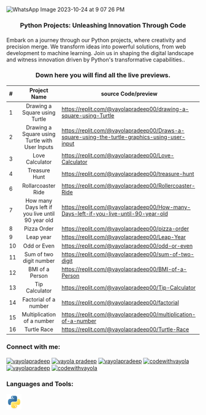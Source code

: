 ![WhatsApp Image 2023-10-24 at 9 07 26 PM](https://github.com/sinonagar123/python_projects/assets/102567147/6aca94b9-4576-4691-bd04-677b760da3a9)


<h3 align="center">Python Projects: Unleashing Innovation Through Code</h3>
<h4></h4>Embark on a journey through our Python projects, where creativity and precision merge. We transform ideas into powerful solutions, from web development to machine learning. Join us in shaping the digital landscape and witness innovation driven by Python's transformative capabilities..</h4>
<h3 align="center">Down here you will find all the live previews.</h3>

<table>
<thead>
<tr>
<th align="left">#</th>
<th align="center">Project Name</th>
<th align="center">source Code/preview</th>

</tr>
</thead>
<tbody>
<tr>
<td align="left">1</td>
<td align="center">Drawing a Square using Turtle</td>
<td align="left"><a href="https://replit.com/@vayolapradeep00/drawing-a-square-using-Turtle" rel="nofollow">https://replit.com/@vayolapradeep00/drawing-a-square-using-Turtle</a></td>  
</tr>

<tr>
<td align="left">2</td>
<td align="center">Drawing a Square using Turtle with User Inputs</td>
<td align="left"><a href="https://replit.com/@vayolapradeep00/Draws-a-square-using-the-turtle-graphics-using-user-input" rel="nofollow">https://replit.com/@vayolapradeep00/Draws-a-square-using-the-turtle-graphics-using-user-input</a></td>  
</tr>

<tr>
<td align="left">3</td>
<td align="center">Love Calculator</td>
<td align="left"><a href="https://replit.com/@vayolapradeep00/Love-Calculator" rel="nofollow">https://replit.com/@vayolapradeep00/Love-Calculator</a></td>  
</tr>

<tr>
<td align="left">4</td>
<td align="center">Treasure Hunt</td>
<td align="left"><a href="https://replit.com/@vayolapradeep00/treasure-hunt" rel="nofollow">https://replit.com/@vayolapradeep00/treasure-hunt</a></td>  
</tr>

<tr>
<td align="left">6</td>
<td align="center">Rollarcoaster Ride</td>
<td align="left"><a href="https://replit.com/@vayolapradeep00/Rollercoaster-Ride" rel="nofollow">https://replit.com/@vayolapradeep00/Rollercoaster-Ride</a></td>  
</tr>

<tr>
<td align="left">7</td>
<td align="center">How many Days left if you live until 90 year old</td>
<td align="left"><a href="https://replit.com/@vayolapradeep00/How-many-Days-left-if-you-live-until-90-year-old" rel="nofollow">https://replit.com/@vayolapradeep00/How-many-Days-left-if-you-live-until-90-year-old</a></td>  
</tr>

<tr>
<td align="left">8</td>
<td align="center">Pizza Order</td>
<td align="left"><a href="https://replit.com/@vayolapradeep00/pizza-order" rel="nofollow">https://replit.com/@vayolapradeep00/pizza-order</a></td>  
</tr>

<tr>
<td align="left">9</td>
<td align="center">Leap year</td>
<td align="left"><a href="https://replit.com/@vayolapradeep00/Leap-Year" rel="nofollow">https://replit.com/@vayolapradeep00/Leap-Year</a></td>  
</tr>

<tr>
<td align="left">10</td>
<td align="center">Odd or Even</td>
<td align="left"><a href="https://replit.com/@vayolapradeep00/odd-or-even" rel="nofollow">https://replit.com/@vayolapradeep00/odd-or-even</a></td>  
</tr>

<tr>
<td align="left">11</td>
<td align="center">Sum of two digit number</td>
<td align="left"><a href="https://replit.com/@vayolapradeep00/sum-of-two-digit" rel="nofollow">https://replit.com/@vayolapradeep00/sum-of-two-digit</a></td>  
</tr>

<tr>
<td align="left">12</td>
<td align="center">BMI of a Person</td>
<td align="left"><a href="https://replit.com/@vayolapradeep00/BMI-of-a-Person" rel="nofollow">https://replit.com/@vayolapradeep00/BMI-of-a-Person</a></td>  
</tr>
<tr>
<td align="left">13</td>
<td align="center">Tip Calculator</td>
<td align="left"><a href="https://replit.com/@vayolapradeep00/Tip-Calculator" rel="nofollow">https://replit.com/@vayolapradeep00/Tip-Calculator</a></td>  
</tr>
<tr>
<td align="left">14</td>
<td align="center">Factorial of a number</td>
<td align="left"><a href="https://replit.com/@vayolapradeep00/factorial" rel="nofollow">https://replit.com/@vayolapradeep00/factorial</a></td>  
</tr><tr>
<td align="left">15</td>
<td align="center">Multiplication of a number</td>
<td align="left"><a href="https://replit.com/@vayolapradeep00/multiplication-of-a-number" rel="nofollow">https://replit.com/@vayolapradeep00/multiplication-of-a-number</a></td>  
</tr>
<tr>
<td align="left">16</td>
<td align="center">Turtle Race</td>
<td align="left"><a href="https://replit.com/@vayolapradeep00/Turtle-Race" rel="nofollow">https://replit.com/@vayolapradeep00/Turtle-Race</a></td>  
</tr></tbody></table>

<h3 align="left">Connect with me:</h3>
<p align="left">
<a href="https://codepen.io/vayolapradeep" target="blank"><img align="center" src="https://raw.githubusercontent.com/rahuldkjain/github-profile-readme-generator/master/src/images/icons/Social/codepen.svg" alt="vayolapradeep" height="30" width="40" /></a>
<a href="https://twitter.com/vayolapradeep" target="blank"><img align="center" src="https://raw.githubusercontent.com/rahuldkjain/github-profile-readme-generator/master/src/images/icons/Social/twitter.svg" alt="vayola pradeep" height="30" width="40" /></a>
<a href="https://linkedin.com/in/vayolapradeep" target="blank"><img align="center" src="https://raw.githubusercontent.com/rahuldkjain/github-profile-readme-generator/master/src/images/icons/Social/linked-in-alt.svg" alt="vayolapradeep" height="30" width="40" /></a>
<a href="https://instagram.com/codewithvayola" target="blank"><img align="center" src="https://raw.githubusercontent.com/rahuldkjain/github-profile-readme-generator/master/src/images/icons/Social/instagram.svg" alt="codewithvayola" height="30" width="40" /></a> 
<a href="https://dev.to/vayolapradeep" target="blank"><img align="center" src="https://raw.githubusercontent.com/rahuldkjain/github-profile-readme-generator/master/src/images/icons/Social/devto.svg" alt="vayolapradeep" height="30" width="40" /></a>
   <a href="https://replit.com/@vayolapradeep00" target="blank"><img align="center" src="https://upload.wikimedia.org/wikipedia/commons/7/78/New_Replit_Logo.svg" alt="codewithvayola" height="40" width="40" /></a></p>

<h3 align="left">Languages and Tools:</h3>
<p align="left"> <a href="https://www.python.org" target="_blank" rel="noreferrer"> <img src="https://raw.githubusercontent.com/devicons/devicon/master/icons/python/python-original.svg" alt="python" width="40" height="40"/> </a>  </p>
